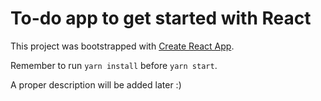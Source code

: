 # To-do app to get started with React

This project was bootstrapped with [Create React App](https://github.com/facebook/create-react-app).

Remember to run `yarn install` before `yarn start`.

A proper description will be added later :)
